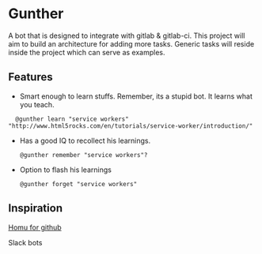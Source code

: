 # Gunther

A bot that is designed to integrate with gitlab & gitlab-ci. This project will aim to build an architecture for adding more tasks. Generic tasks will reside inside the project which can serve as examples.

## Features

-  Smart enough to learn stuffs. Remember, its a stupid bot. It learns what you teach.

  ```
    @gunther learn "service workers" "http://www.html5rocks.com/en/tutorials/service-worker/introduction/"
  ```

- Has a good IQ to recollect his learnings.

  ```
  @gunther remember "service workers"?
  ```

- Option to flash his learnings

  ```
  @gunther forget "service workers"
  ```


## Inspiration

[Homu for github](!https://github.com/barosl/homu)

Slack bots
